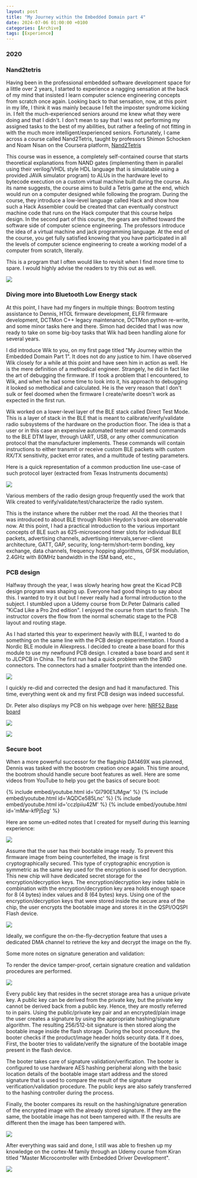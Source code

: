 ```yaml
---
layout: post
title: "My Journey within the Embedded Domain part 4"
date: 2024-07-06 01:00:00 +0100
categories: [Archive]
tags: [Experience]
---
```


### 2020

### Nand2tetris

Having been in the professional embedded software development space for a little over 2 years, I started to experience a nagging sensation at the back of my mind that insisted I learn computer science engineering concepts from scratch once again. Looking back to that sensation, now, at this point in my life, I think it was mainly because I felt the imposter syndrome kicking in. I felt the much-experienced seniors around me knew what they were doing and that I didn't. I don't mean to say that I was not performing my assigned tasks to the best of my abilities, but rather a feeling of not fitting in with the much more intelligent/experienced seniors. Fortunately, I came across a course called Nand2Tetris, taught by professors Shimon Schocken and Noam Nisan on the Coursera platform, [Nand2Tetris]({{site.data.navigation.Links[9][0]}})

This course was in essence, a completely self-contained course that starts theoretical explanations from NAND gates (implementing them in parallel using their verilog/VHDL style HDL language that is simulatable using a provided JAVA simulator program) to ALUs in the hardware level to bytecode execution on a custom virtual machine built during the course. As its name suggests, the course aims to build a Tetris game at the end, which would run on a computer designed while following the program. During the course, they introduce a low-level language called Hack and show how such a Hack Assembler could be created that can eventually construct machine code that runs on the Hack computer that this course helps design. In the second part of this course, the gears are shifted toward the software side of computer science engineering. The professors introduce the idea of a virtual machine and jack programming language. At the end of the course, you get fully satisfied knowing that you have participated in all the levels of computer science engineering to create a working model of a computer from scratch, literally.

This is a program that I often would like to revisit when I find more time to spare. I would highly advise the readers to try this out as well.

![]({{site.data.navigation.Images[9][0]}}) 

### Diving more into Bluetooth Low Energy stack

At this point, I have had my fingers in multiple things: Bootrom testing assistance to Dennis, HTOL firmware development, ELFR firmware development, DCTMon C++ legacy maintenance, DCTMon python re-write, and some minor tasks here and there. Simon had decided that I was now ready to take on some big-boy tasks that Wik had been handling alone for several years.

I did introduce Wik to you, on my first page titled "My Journey within the Embedded Domain Part 1". It does not do any justice to him. I have observed Wik closely for a while at this point and have seen him in action as well. He is the mere definition of a methodical engineer. Strangely, he did in fact like the art of debugging the firmware. If I took a problem that I encountered, to Wik, and when he had some time to look into it, his approach to debugging it looked so methodical and calculated. He is the very reason that I don't sulk or feel doomed when the firmware I create/write doesn't work as expected in the first run.

Wik worked on a lower-level layer of the BLE stack called Direct Test Mode. This is a layer of stack in the BLE that is meant to calibrate/verify/validate radio subsystems of the hardware on the production floor. The idea is that a user or in this case an expensive automated tester would send commands to the BLE DTM layer, through UART, USB, or any other communication protocol that the manufacturer implements. These commands will contain instructions to either transmit or receive custom BLE packets with custom RX/TX sensitivity, packet error rates, and a multitude of testing parameters.

Here is a quick representation of a common production line use-case of such protocol layer (extracted from Texas Instruments documents)

![]({{site.data.navigation.Images[9][1]}})

Various members of the radio design group frequently used the work that Wik created to verify/validate/test/characterize the radio system.

This is the instance where the rubber met the road. All the theories that I was introduced to about BLE through Robin Heydon's book are observable now. At this point, I had a practical introduction to the various important concepts of BLE such as 625-microsecond timer slots for individual BLE packets, advertising channels, advertising intervals,server-client architecture, GATT, GAP, security, long-term/short-term bonding, key exchange, data channels, frequency hopping algorithms, GFSK modulation, 2.4GHz with 80MHz bandwidth in the ISM band, etc.,

### PCB design

Halfway through the year, I was slowly hearing how great the Kicad PCB design program was shaping up. Everyone had good things to say about this. I wanted to try it out but I never really had a formal introduction to the subject. I stumbled upon a Udemy course from Dr.Peter Dalmaris called "KiCad Like a Pro 2nd edition". I enjoyed the course from start to finish. The instructor covers the flow from the normal schematic stage to the PCB layout and routing stage.

As I had started this year to experiment heavily with BLE, I wanted to do something on the same line with the PCB design experimentation. I found a Nordic BLE module in Aliexpress. I decided to create a base board for this module to use my newfound PCB design. I created a base board and sent it to JLCPCB in China. The first run had a quick problem with the SWD connectors. The connectors had a smaller footprint than the intended one. 

![]({{site.data.navigation.Images[9][9]}})

I quickly re-did and corrected the design and had it manufactured. This time, everything went ok and my first PCB design was indeed successful.

Dr. Peter also displays my PCB on his webpage over here: [NRF52 Base board]({{site.data.navigation.Links[9][0]}})

![]({{site.data.navigation.Images[9][2]}})

![]({{site.data.navigation.Images[9][3]}})

### Secure boot

When a more powerful successor for the flagship DA1469X was planned, Dennis was tasked with the bootrom creation once again. This time around, the bootrom should handle secure boot features as well. Here are some videos from YouTube to help you get the basics of secure boot:

{% include embed/youtube.html id='GI790E1JMgw' %}
{% include embed/youtube.html id='AQDCe585Lnc' %}
{% include embed/youtube.html id='cczlpiiu42M' %}
{% include embed/youtube.html id='mMw-kfPj5zg' %}

Here are some un-edited notes that I created for myself during this learning experience:

![]({{site.data.navigation.Images[9][4]}})

Assume that the user has their bootable image ready. To prevent this firmware image from being counterfeited, the image is first cryptographically secured. This type of cryptographic encryption is symmetric as the same key used for the encryption is used for decryption. This new chip will have dedicated secret storage for the encryption/decryption keys. The encryption/decryption key index table in combination with the encryption/decryption key area holds enough space for 8 (4 bytes) index values and 8 (64 bytes) keys. Using one of the encryption/decryption keys that were stored inside the secure area of the chip, the user encrypts the bootable image and stores it in the QSPI/OQSPI Flash device.

![]({{site.data.navigation.Images[9][5]}})

Ideally, we configure the on-the-fly-decryption feature that uses a dedicated DMA channel to retrieve the key and decrypt the image on the fly.

Some more notes on signature generation and validation:

To render the device tamper-proof, certain signature creation and validation procedures are performed.

![]({{site.data.navigation.Images[9][6]}})

Every public key that resides in the secret storage area has a unique private key. A public key can be derived from the private key, but the private key cannot be derived back from a public key. Hence, they are mostly referred to in pairs. Using the public/private key pair and an encrypted/plain image the user creates a signature by using the appropriate hashing/signature algorithm. The resulting 256/512-bit signature is then stored along the bootable image inside the flash storage. During the boot procedure, the booter checks if the product/image header holds security data. If it does, First, the booter tries to validate/verify the signature of the bootable image present in the flash device.

The booter takes care of signature validation/verification. The booter is configured to use hardware AES hashing peripheral along with the basic location details of the bootable image start address and the stored signature that is used to compare the result of the signature verification/validation procedure. The public keys are also safely transferred to the hashing controller during the process.

Finally, the booter compares its result on the hashing/signature generation of the encrypted image with the already stored signature. If they are the same, the bootable image has not been tampered with. If the results are different then the image has been tampered with.

![]({{site.data.navigation.Images[9][7]}})

After everything was said and done, I still was able to freshen up my knowledge on the cortex-M family through an Udemy course from Kiran titled "Master Microcontroller with Embedded Driver Development".

![]({{site.data.navigation.Images[9][8]}})


